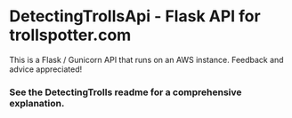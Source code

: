# DetectingTrollsApi - Flask API for trollspotter.com
This is a Flask / Gunicorn API that runs on an AWS instance. Feedback and advice appreciated!

### See the DetectingTrolls readme for a comprehensive explanation.